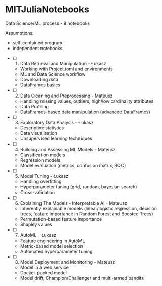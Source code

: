 # MITJuliaNotebooks

Data Science/ML process - 8 notebooks

Assumptions:
* self-contained program
* independent notebooks

- [ ] 1. Data Retrieval and Manipulation - Łukasz
	- Working with Project.toml and environments
	- ML and Data Science workflow
	- Downloading data
	- DataFrames basics
- [ ] 2. Data Cleaning and Preprocessing - Mateusz
	- Handling missing values, outliers, high/low cardinality attributes
	- Data Profiling
	- DataFrames-based data manipulation (advanced DataFrames)
- [ ] 3. Exploratory Data Analysis - Łukasz
	- Descriptive statistics
	- Data visualisation
	- Unsupervised learning techniques
- [ ] 4. Building and Assessing ML Models - Mateusz
	- Classification models 
	- Regression models
	- Model evaluation (metrics, confusion matrix, ROC)
- [ ] 5. Model Tuning - Łukasz
	- Handling overfitting 
	- Hyperparameter tuning (grid, random, bayesian search)
	- Cross-validation
 - [ ] 6. Explaining The Models - Interpretable AI - Mateusz
	- Inherently explainable models (linear/logistic regression, decision trees, feature importance in Random Forest and Boosted Trees)
	- Permutation-based feature importance
	- Shapley values
- [ ] 7.  AutoML - Łukasz
	- Feature engineering in AutoML
	- Metric-based model selection
	- Automated hyperparameter tuning
- [ ] 8.  Model Deployment and Monitoring - Mateusz
	- Model in a web service
	- Docker-packed model
	- Model drift, Champion/Challenger and multi-armed bandits

